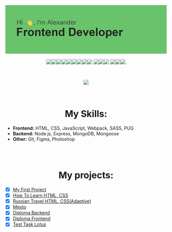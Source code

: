 ![image](https://github.com/HanmaDaiki/HanmaDaiki/blob/main/header.png?raw=true)
<p align="center">
  <img src="https://img.shields.io/badge/html5-%23E34F26.svg?style=for-the-badge&logo=html5&logoColor=white" target="_blank"><img src="https://img.shields.io/badge/css3-%231572B6.svg?style=for-the-badge&logo=css3&logoColor=white" target="_blank"><img src="https://img.shields.io/badge/JavaScript-323330?style=for-the-badge&logo=javascript&logoColor=F7DF1E" target="_blank"><img src="https://img.shields.io/badge/typescript-%23007ACC.svg?style=for-the-badge&logo=typescript&logoColor=white"/><img src="https://img.shields.io/badge/React-20232A?style=for-the-badge&logo=react&logoColor=61DAFB" target="_blank"><img src="https://img.shields.io/badge/webpack-%238DD6F9.svg?style=for-the-badge&logo=webpack&logoColor=black" target="_blank"><img src="https://img.shields.io/badge/Sass-CC6699?style=for-the-badge&logo=sass&logoColor=white" target="_blank"><img src="https://img.shields.io/badge/Pug-FFF?style=for-the-badge&logo=pug&logoColor=A86454" target="_blank"><img src="https://img.shields.io/badge/redux-%23593d88.svg?style=for-the-badge&logo=redux&logoColor=white"/>
  <img src="https://img.shields.io/badge/node.js-6DA55F?style=for-the-badge&logo=node.js&logoColor=white" target="_blank"><img src="https://img.shields.io/badge/express.js-%23404d59.svg?style=for-the-badge&logo=express&logoColor=%2361DAFB"><img src="https://img.shields.io/badge/MongoDB-%234ea94b.svg?style=for-the-badge&logo=mongodb&logoColor=white">
  <img src="https://img.shields.io/badge/git-%23F05033.svg?style=for-the-badge&logo=git&logoColor=white" target="_blank"><img src="https://img.shields.io/badge/adobe%20photoshop-%2331A8FF.svg?style=for-the-badge&logo=adobe%20photoshop&logoColor=white" target="_blank"><img src="https://img.shields.io/badge/figma-%23F24E1E.svg?style=for-the-badge&logo=figma&logoColor=white" target="_blank">
</p>

<br>

<p align="center">
  <img width="450" src="https://images.squarespace-cdn.com/content/v1/533af550e4b0a32be0b4c758/1478014252043-6S74L1QBJFMVL6CVHFB8/Kellan+At+Work.gif">
</p>

<br>

<p>
 <h1 align="center">My Skills:</h1>
 
  - **Frontend:** HTML, CSS, JavaScript, Webpack, SASS, PUG
  - **Backend:** Node.js, Express, MongoDB, Mongoose
  - **Other:** Git, Figma, Photoshop
 
</p>

<br>
<br>

<p>
 <h1 align="center">My projects:</h1>

 - [X] [My First Project](https://github.com/HanmaDaiki/portfolio-site-spa)
 - [X] [How To Learn HTML, CSS](https://github.com/HanmaDaiki/how-to-learn)
 - [X] [Russian Travel HTML, CSS(Adaptive)](https://github.com/HanmaDaiki/russian-travel)
 - [X] [Mesto](https://github.com/HanmaDaiki/react-mesto-api-full)
 - [X] [Diploma Backend](https://github.com/HanmaDaiki/movies-explorer-api)
 - [X] [Diploma Frontend](https://github.com/HanmaDaiki/movies-explorer-frontend)
 - [X] [Test Task Lotus](https://github.com/HanmaDaiki/lotus-test-task)
